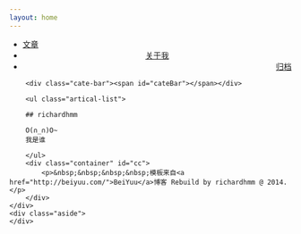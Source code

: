 ```yaml
---
layout: home
---
```


<div class="index-content opinion">
    <div class="section">
        <ul class="artical-cate">
            <li><a href="/blog/"><span>文章</span></a></li>
            <li class="on" style="text-align:center"><a href="/blog/aboutme"><span>关于我</span></a></li>
            <li style="text-align:right"><a href="/blog/archive"><span>归档</span></a></li>
        </ul>

        <div class="cate-bar"><span id="cateBar"></span></div>

        <ul class="artical-list">

		## richardhmm
		
		O(∩_∩)O~
		我是谁
		
        </ul>
		<div class="container" id="cc">
			<p>&nbsp;&nbsp;&nbsp;&nbsp;模板来自<a href="http://beiyuu.com/">BeiYuu</a>博客 Rebuild by richardhmm @ 2014.</p>
		</div>
    </div>
    <div class="aside">
    </div>
</div>

